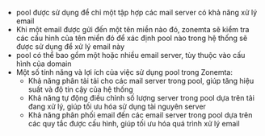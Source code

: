 - pool được sử dụng để chỉ một tập hợp các mail server có khả năng xử lý email
- Khi một email được gửi đến một tên miền nào đó, zonemta sẽ kiểm tra các cấu hình của tên miền đó để xác định pool nào trong hệ thống sẽ được sử dụng để xử lý email này
- pool có thể bao gồm một hoặc nhiều email server, tùy thuộc vào cấu hình của domain
- Một số tính năng và lợi ích của việc sử dụng pool trong Zonemta:
  - Khả năng phân tải tải cho các mail server trong pool, giúp tăng hiệu suất và độ tin cậy của hệ thống
  - Khả năng tự động điều chỉnh số lượng server trong pool dựa trên tải đang xử lý, giúp tối ưu hóa sử dụng tài nguyên server
  - Khả năng phân phối email đến các email server trong pool dựa trên các quy tắc được cấu hình, giúp tối ưu hóa quá trình xử lý email
